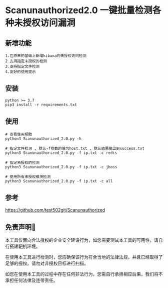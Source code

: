 # Scanunauthorized2.0 一键批量检测各种未授权访问漏洞

## 新增功能

```
1.在原来的基础上新增kibana的未授权访问检测
2.支持指定未授权的检测
3.支持指定文件检测
4.友好的使用提示
```

## 安装

```
python >= 3.7
pip3 install -r requirements.txt
```

## 使用

```shell
# 查看使用帮助
python3 Scanunauthorized_2.0.py -h

# 指定文件检测 , 默认-f参数的值为host.txt , 默认结果输出到success.txt
python3 Scanunauthorized_2.0.py -f ip.txt -c redis

# 指定未授权的检测
python3 Scanunauthorized_2.0.py -f ip.txt -c jboss

# 使用所有未授权模块检测
python3 Scanunauthorized_2.0.py -f ip.txt -c all
```

## 参考

https://github.com/test502git/Scanunauthorized

## 免责声明🧐

本工具仅面向合法授权的企业安全建设行为，如您需要测试本工具的可用性，请自行搭建靶机环境。

在使用本工具进行检测时，您应确保该行为符合当地的法律法规，并且已经取得了足够的授权。请勿对非授权目标进行扫描。

如您在使用本工具的过程中存在任何非法行为，您需自行承担相应后果，我们将不承担任何法律及连带责任。
